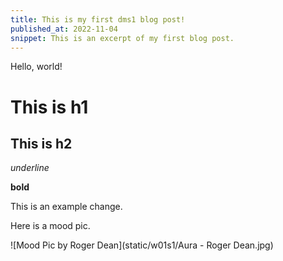 ```yaml
---
title: This is my first dms1 blog post!
published_at: 2022-11-04
snippet: This is an excerpt of my first blog post.
---
```


Hello, world!

# This is h1

## This is h2

_underline_

**bold**

This is an example change.

Here is a mood pic.

![Mood Pic by Roger Dean](static/w01s1/Aura - Roger Dean.jpg)
